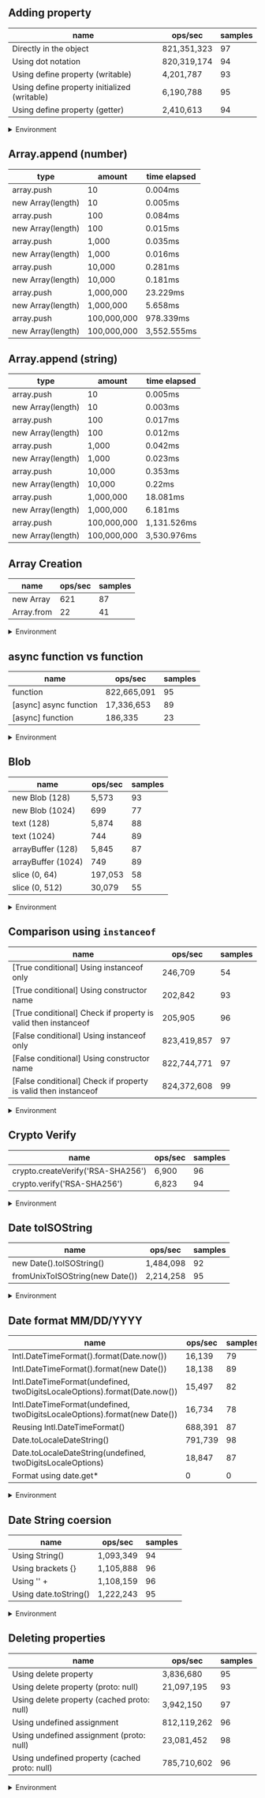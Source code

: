 ## Adding property

|name|ops/sec|samples|
|-|-|-|
|Directly in the object|821,351,323|97|
|Using dot notation|820,319,174|94|
|Using define property (writable)|4,201,787|93|
|Using define property initialized (writable)|6,190,788|95|
|Using define property (getter)|2,410,613|94|


<details>
<summary>Environment</summary>

* __Machine:__ linux x64 | 4 vCPUs | 15.6GB Mem
* __Run:__ Sun Mar 10 2024 15:33:27 GMT+0000 (Coordinated Universal Time)
</details>

<!--
{"environment":{"platform":"linux","arch":"x64","cpus":4,"totalMemory":15.606491088867188},"benchmarks":[{"name":"Directly in the object","opsSec":821351323.368965,"samples":7},{"name":"Using dot notation","opsSec":820319174.2976774,"samples":6},{"name":"Using define property (writable)","opsSec":4201786.648696174,"samples":5},{"name":"Using define property initialized (writable)","opsSec":6190788.4554243125,"samples":4},{"name":"Using define property (getter)","opsSec":2410612.572721549,"samples":4}]}-->

## Array.append (number)

|type|amount|time elapsed|
|-|-|-|
array.push|10|0.004ms
new Array(length)|10|0.005ms
array.push|100|0.084ms
new Array(length)|100|0.015ms
array.push|1,000|0.035ms
new Array(length)|1,000|0.016ms
array.push|10,000|0.281ms
new Array(length)|10,000|0.181ms
array.push|1,000,000|23.229ms
new Array(length)|1,000,000|5.658ms
array.push|100,000,000|978.339ms
new Array(length)|100,000,000|3,552.555ms
## Array.append (string)

|type|amount|time elapsed|
|-|-|-|
array.push|10|0.005ms
new Array(length)|10|0.003ms
array.push|100|0.017ms
new Array(length)|100|0.012ms
array.push|1,000|0.042ms
new Array(length)|1,000|0.023ms
array.push|10,000|0.353ms
new Array(length)|10,000|0.22ms
array.push|1,000,000|18.081ms
new Array(length)|1,000,000|6.181ms
array.push|100,000,000|1,131.526ms
new Array(length)|100,000,000|3,530.976ms

## Array Creation

|name|ops/sec|samples|
|-|-|-|
|new Array|621|87|
|Array.from|22|41|


<details>
<summary>Environment</summary>

* __Machine:__ linux x64 | 4 vCPUs | 15.6GB Mem
* __Run:__ Sun Mar 10 2024 15:35:53 GMT+0000 (Coordinated Universal Time)
</details>

<!--
{"environment":{"platform":"linux","arch":"x64","cpus":4,"totalMemory":15.606491088867188},"benchmarks":[{"name":"new Array","opsSec":621.375556640941,"samples":5},{"name":"Array.from","opsSec":22.334616281993455,"samples":2}]}-->

## async function vs function

|name|ops/sec|samples|
|-|-|-|
|function|822,665,091|95|
|[async] async function|17,336,653|89|
|[async] function|186,335|23|


<details>
<summary>Environment</summary>

* __Machine:__ linux x64 | 4 vCPUs | 15.6GB Mem
* __Run:__ Sun Mar 10 2024 15:37:12 GMT+0000 (Coordinated Universal Time)
</details>

<!--
{"environment":{"platform":"linux","arch":"x64","cpus":4,"totalMemory":15.606491088867188},"benchmarks":[{"name":"function","opsSec":822665091.0789245,"samples":7},{"name":"[async] async function","opsSec":17336653.28136399,"samples":10},{"name":"[async] function","opsSec":186335.1928222448,"samples":3}]}-->

## Blob

|name|ops/sec|samples|
|-|-|-|
|new Blob (128)|5,573|93|
|new Blob (1024)|699|77|
|text (128)|5,874|88|
|text (1024)|744|89|
|arrayBuffer (128)|5,845|87|
|arrayBuffer (1024)|749|89|
|slice (0, 64)|197,053|58|
|slice (0, 512)|30,079|55|


<details>
<summary>Environment</summary>

* __Machine:__ linux x64 | 4 vCPUs | 15.6GB Mem
* __Run:__ Sun Mar 10 2024 15:38:58 GMT+0000 (Coordinated Universal Time)
</details>

<!--
{"environment":{"platform":"linux","arch":"x64","cpus":4,"totalMemory":15.606491088867188},"benchmarks":[{"name":"new Blob (128)","opsSec":5573.04332025319,"samples":7},{"name":"new Blob (1024)","opsSec":699.3468510897019,"samples":2},{"name":"text (128)","opsSec":5873.502290047546,"samples":6},{"name":"text (1024)","opsSec":744.4357347965031,"samples":2},{"name":"arrayBuffer (128)","opsSec":5844.631103883418,"samples":6},{"name":"arrayBuffer (1024)","opsSec":748.5117203317021,"samples":4},{"name":"slice (0, 64)","opsSec":197053.04080328834,"samples":3},{"name":"slice (0, 512)","opsSec":30079.48107779887,"samples":5}]}-->

## Comparison using `instanceof`

|name|ops/sec|samples|
|-|-|-|
|[True conditional] Using instanceof only|246,709|54|
|[True conditional] Using constructor name|202,842|93|
|[True conditional] Check if property is valid then instanceof |205,905|96|
|[False conditional] Using instanceof only|823,419,857|97|
|[False conditional] Using constructor name|822,744,771|97|
|[False conditional] Check if property is valid then instanceof |824,372,608|99|


<details>
<summary>Environment</summary>

* __Machine:__ linux x64 | 4 vCPUs | 15.6GB Mem
* __Run:__ Sun Mar 10 2024 15:40:51 GMT+0000 (Coordinated Universal Time)
</details>

<!--
{"environment":{"platform":"linux","arch":"x64","cpus":4,"totalMemory":15.606487274169922},"benchmarks":[{"name":"[True conditional] Using instanceof only","opsSec":246708.61456165017,"samples":3},{"name":"[True conditional] Using constructor name","opsSec":202842.47968187582,"samples":3},{"name":"[True conditional] Check if property is valid then instanceof ","opsSec":205904.6384825214,"samples":3},{"name":"[False conditional] Using instanceof only","opsSec":823419856.7551914,"samples":7},{"name":"[False conditional] Using constructor name","opsSec":822744770.7873706,"samples":7},{"name":"[False conditional] Check if property is valid then instanceof ","opsSec":824372608.2806928,"samples":7}]}-->

## Crypto Verify

|name|ops/sec|samples|
|-|-|-|
|crypto.createVerify('RSA-SHA256')|6,900|96|
|crypto.verify('RSA-SHA256')|6,823|94|


<details>
<summary>Environment</summary>

* __Machine:__ linux x64 | 4 vCPUs | 15.6GB Mem
* __Run:__ Sun Mar 10 2024 15:42:01 GMT+0000 (Coordinated Universal Time)
</details>

<!--
{"environment":{"platform":"linux","arch":"x64","cpus":4,"totalMemory":15.606491088867188},"benchmarks":[{"name":"crypto.createVerify('RSA-SHA256')","opsSec":6900.054993143359,"samples":4},{"name":"crypto.verify('RSA-SHA256')","opsSec":6823.142001641683,"samples":4}]}-->

## Date toISOString

|name|ops/sec|samples|
|-|-|-|
|new Date().toISOString()|1,484,098|92|
|fromUnixToISOString(new Date())|2,214,258|95|


<details>
<summary>Environment</summary>

* __Machine:__ linux x64 | 4 vCPUs | 15.6GB Mem
* __Run:__ Sun Mar 10 2024 15:43:17 GMT+0000 (Coordinated Universal Time)
</details>

<!--
{"environment":{"platform":"linux","arch":"x64","cpus":4,"totalMemory":15.606491088867188},"benchmarks":[{"name":"new Date().toISOString()","opsSec":1484097.934859333,"samples":4},{"name":"fromUnixToISOString(new Date())","opsSec":2214257.53786107,"samples":6}]}-->

## Date format MM/DD/YYYY

|name|ops/sec|samples|
|-|-|-|
|Intl.DateTimeFormat().format(Date.now())|16,139|79|
|Intl.DateTimeFormat().format(new Date())|18,138|89|
|Intl.DateTimeFormat(undefined, twoDigitsLocaleOptions).format(Date.now())|15,497|82|
|Intl.DateTimeFormat(undefined, twoDigitsLocaleOptions).format(new Date())|16,734|78|
|Reusing Intl.DateTimeFormat()|688,391|87|
|Date.toLocaleDateString()|791,739|98|
|Date.toLocaleDateString(undefined, twoDigitsLocaleOptions)|18,847|87|
|Format using date.get*|0|0|


<details>
<summary>Environment</summary>

* __Machine:__ linux x64 | 4 vCPUs | 15.6GB Mem
* __Run:__ Sun Mar 10 2024 15:44:57 GMT+0000 (Coordinated Universal Time)
</details>

<!--
{"environment":{"platform":"linux","arch":"x64","cpus":4,"totalMemory":15.606491088867188},"benchmarks":[{"name":"Intl.DateTimeFormat().format(Date.now())","opsSec":16139.479316031033,"samples":4},{"name":"Intl.DateTimeFormat().format(new Date())","opsSec":18137.86851861317,"samples":4},{"name":"Intl.DateTimeFormat(undefined, twoDigitsLocaleOptions).format(Date.now())","opsSec":15496.830035767467,"samples":3},{"name":"Intl.DateTimeFormat(undefined, twoDigitsLocaleOptions).format(new Date())","opsSec":16733.94856405001,"samples":4},{"name":"Reusing Intl.DateTimeFormat()","opsSec":688391.2531903215,"samples":5},{"name":"Date.toLocaleDateString()","opsSec":791738.7100514396,"samples":5},{"name":"Date.toLocaleDateString(undefined, twoDigitsLocaleOptions)","opsSec":18847.3572947874,"samples":4},{"name":"Format using date.get*","opsSec":0,"samples":0}]}-->

## Date String coersion

|name|ops/sec|samples|
|-|-|-|
|Using String()|1,093,349|94|
|Using brackets {}|1,105,888|96|
|Using '' + |1,108,159|96|
|Using date.toString()|1,222,243|95|


<details>
<summary>Environment</summary>

* __Machine:__ linux x64 | 4 vCPUs | 15.6GB Mem
* __Run:__ Sun Mar 10 2024 15:46:42 GMT+0000 (Coordinated Universal Time)
</details>

<!--
{"environment":{"platform":"linux","arch":"x64","cpus":4,"totalMemory":15.606491088867188},"benchmarks":[{"name":"Using String()","opsSec":1093348.6023001932,"samples":4},{"name":"Using brackets {}","opsSec":1105888.3262880368,"samples":3},{"name":"Using '' + ","opsSec":1108158.6951908208,"samples":4},{"name":"Using date.toString()","opsSec":1222242.9248464368,"samples":5}]}-->

## Deleting properties

|name|ops/sec|samples|
|-|-|-|
|Using delete property|3,836,680|95|
|Using delete property (proto: null)|21,097,195|93|
|Using delete property (cached proto: null)|3,942,150|97|
|Using undefined assignment|812,119,262|96|
|Using undefined assignment (proto: null)|23,081,452|98|
|Using undefined property (cached proto: null)|785,710,602|96|


<details>
<summary>Environment</summary>

* __Machine:__ linux x64 | 4 vCPUs | 15.6GB Mem
* __Run:__ Sun Mar 10 2024 15:48:21 GMT+0000 (Coordinated Universal Time)
</details>

<!--
{"environment":{"platform":"linux","arch":"x64","cpus":4,"totalMemory":15.606491088867188},"benchmarks":[{"name":"Using delete property","opsSec":3836679.8041025833,"samples":4},{"name":"Using delete property (proto: null)","opsSec":21097194.886954863,"samples":6},{"name":"Using delete property (cached proto: null)","opsSec":3942150.0063574417,"samples":4},{"name":"Using undefined assignment","opsSec":812119262.163338,"samples":7},{"name":"Using undefined assignment (proto: null)","opsSec":23081452.125398125,"samples":4},{"name":"Using undefined property (cached proto: null)","opsSec":785710602.4352272,"samples":6}]}-->
